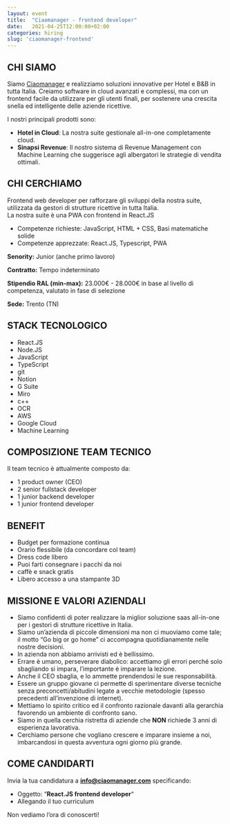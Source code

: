 ```yaml
---
layout: event
title:  "Ciaomanager - frontend developer"
date:   2021-04-25T12:00:00+02:00
categories: hiring
slug: 'ciaomanager-frontend'
---
```


## CHI SIAMO

Siamo [Ciaomanager](https://www.ciaomanager.com/?ref=speck) e realizziamo soluzioni innovative per Hotel e B&B in tutta Italia.  Creiamo software in cloud avanzati e complessi, ma con un frontend facile da utilizzare per gli utenti finali, per sostenere una crescita snella ed intelligente delle aziende ricettive.

I nostri principali prodotti sono:
-   **Hotel in Cloud**: La nostra suite gestionale all-in-one completamente cloud.
-   **Sinapsi Revenue**: Il nostro sistema di Revenue Management con Machine Learning che suggerisce agli albergatori le strategie di vendita ottimali.

## CHI CERCHIAMO
Frontend web developer per rafforzare gli sviluppi della nostra suite, utilizzata da gestori di strutture ricettive in tutta Italia.  
La nostra suite è una PWA con frontend in React.JS

-   Competenze richieste: JavaScript, HTML + CSS, Basi matematiche solide
-   Competenze apprezzate: React.JS, Typescript, PWA

**Senority:** Junior (anche primo lavoro)

**Contratto:** Tempo indeterminato

**Stipendio RAL (min-max):** 23.000€ - 28.000€ in base al livello di competenza, valutato in fase di selezione

**Sede:** Trento (TN)

## STACK TECNOLOGICO

-   React.JS
-   Node.JS
-   JavaScript
-   TypeScript
-   git
-   Notion
-   G Suite
-   Miro
-   c++
-   OCR
-   AWS
-   Google Cloud
-   Machine Learning

## COMPOSIZIONE TEAM TECNICO

Il team tecnico è attualmente composto da:
-   1 product owner (CEO)
-   2 senior fullstack developer
-   1 junior backend developer
-   1 junior frontend developer

## BENEFIT

-   Budget per formazione continua
-   Orario flessibile (da concordare col team)
-   Dress code libero
-   Puoi farti consegnare i pacchi da noi
-   caffè e snack gratis
-   Libero accesso a una stampante 3D

## MISSIONE E VALORI AZIENDALI

- Siamo confidenti di poter realizzare la miglior soluzione saas all-in-one per i gestori di strutture ricettive in Italia.
- Siamo un’azienda di piccole dimensioni ma non ci muoviamo come tale; il motto “Go big or go home” ci accompagna quotidianamente nelle nostre decisioni.
- In azienda non abbiamo arrivisti ed è bellissimo.
- Errare è umano, perseverare diabolico: accettiamo gli errori perché solo sbagliando si impara, l’importante è imparare la lezione.  
- Anche il CEO sbaglia, e lo ammette prendendosi le sue responsabilità.
- Essere un gruppo giovane ci permette di sperimentare diverse tecniche senza preconcetti/abitudini legate a vecchie metodologie (spesso precedenti all’invenzione di internet).
- Mettiamo lo spirito critico ed il confronto razionale davanti alla gerarchia favorendo un ambiente di confronto sano.
- Siamo in quella cerchia ristretta di aziende che **NON** richiede 3 anni di esperienza lavorativa.
- Cerchiamo persone che vogliano crescere e imparare insieme a noi, imbarcandosi in questa avventura ogni giorno più grande.

## COME CANDIDARTI

Invia la tua candidatura a  **[info@ciaomanager.com](mailto:info@ciaomanager.com)**  specificando:

-   Oggetto: “**React.JS frontend developer**“
-   Allegando il tuo curriculum

Non vediamo l’ora di conoscerti!

